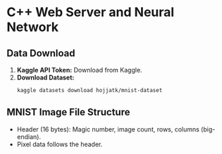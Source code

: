 # C++ Web Server and Neural Network

## Data Download
1.  **Kaggle API Token:** Download from Kaggle.
2.  **Download Dataset:**
    ```bash
    kaggle datasets download hojjatk/mnist-dataset
    ```

## MNIST Image File Structure
* Header (16 bytes): Magic number, image count, rows, columns (big-endian).
* Pixel data follows the header.